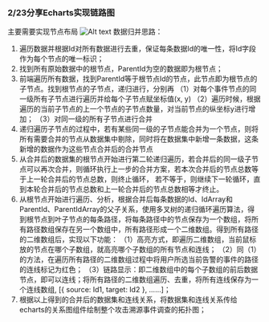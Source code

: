 ### 2/23分享Echarts实现链路图
主要需要实现节点布局
 ![Alt text](image-3.png)
数据归并思路：

1. 遍历数据并根据Id对所有数据进行去重，保证每条数据Id的唯一性，将Id字段作为每个节点的唯一标识；
2. 找到所有原始数据中的根节点，ParentId为空的数据即为根节点；
3. 前端遍历所有数据，找到ParentId等于根节点Id的节点，此节点即为根节点的子节点。找到根节点的子节点，递归进行，分别再
（1）对每个事件节点的同一级所有子节点进行遍历并给每个子节点赋坐标值(x, y)
（2）遍历时候，根据遍历的当前子节点的上一个节点的子节点数量，对当前节点的纵坐标y进行增加；
（3）对同一级的所有子节点进行合并
4. 递归遍历子节点的过程中，若有某些同一级的子节点能合并为一个节点，则将所有需要合并的节点从数据集中剔除，同时将在数据集中新增一条数据，这条新增的数据作为这些节点合并后的合并节点
5. 从合并后的数据集的根节点开始进行第二轮递归遍历，若合并后的同一级子节点可以再次合并，则循环执行上一步的合并方案，若本次合并后的节点总数等于上一轮合并后的节点总数，则终止循环， 若不等于，则继续下一轮循环，直到本轮合并后的节点总数和上一轮合并后的节点总数相等才终止。
6. 从根节点开始进行遍历、分析，根据合并后每条数据的Id、IdArray和ParentId、ParentIdArray的父子关系，使用多叉树的递归循环遍历算法，得到根节点到叶子节点的每条路径，将每条路径中的节点保存为一个数组，将所有路径数组保存在另一个数组中，所有路径形成一个二维数组。得到所有路径的二维数组后，实现以下功能：
（1）高亮方式，即遍历二维数组，当前鼠标放的节点在哪个子数组，就高亮哪个子数组的所有节点和连线；
（2）同（1）的方法，在遍历所有路径的二维数组过程中将用户所选当前告警的事件的路径的连线标记为红色；
（3）链路显示：即二维数组中的每个子数组的前后数据节点，即可以连线；将所有路径的二维数组遍历、去重，将所有连线保存为一个连线数组, [{ source: Id1, target: Id2 }, ……]；
7. 根据以上得到的合并后的数据集和连线关系，将数据集和连线关系传给echarts的关系图组件绘制整个攻击溯源事件调查的拓扑图；

